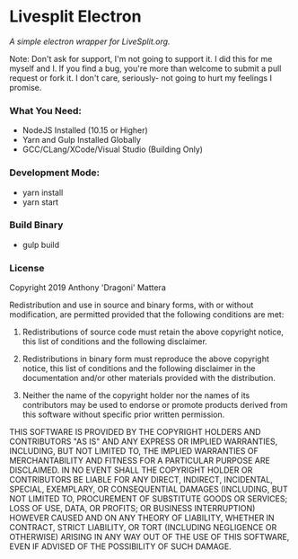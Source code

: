 # Livesplit Electron
*A simple electron wrapper for LiveSplit.org.*

Note: Don't ask for support, I'm not going to support it. I did this for me myself and I. If you find a bug, you're more than welcome to submit a pull request or fork it. I don't care, seriously- not going to hurt my feelings I promise.

### What You Need:
* NodeJS Installed (10.15 or Higher)
* Yarn and Gulp Installed Globally
* GCC/CLang/XCode/Visual Studio (Building Only)


### Development Mode:
* yarn install
* yarn start


### Build Binary
* gulp build


### License
Copyright 2019 Anthony 'Dragoni' Mattera

Redistribution and use in source and binary forms, with or without modification, are permitted provided that the following conditions are met:

1. Redistributions of source code must retain the above copyright notice, this list of conditions and the following disclaimer.

2. Redistributions in binary form must reproduce the above copyright notice, this list of conditions and the following disclaimer in the documentation and/or other materials provided with the distribution.

3. Neither the name of the copyright holder nor the names of its contributors may be used to endorse or promote products derived from this software without specific prior written permission.

THIS SOFTWARE IS PROVIDED BY THE COPYRIGHT HOLDERS AND CONTRIBUTORS "AS IS" AND ANY EXPRESS OR IMPLIED WARRANTIES, INCLUDING, BUT NOT LIMITED TO, THE IMPLIED WARRANTIES OF MERCHANTABILITY AND FITNESS FOR A PARTICULAR PURPOSE ARE DISCLAIMED. IN NO EVENT SHALL THE COPYRIGHT HOLDER OR CONTRIBUTORS BE LIABLE FOR ANY DIRECT, INDIRECT, INCIDENTAL, SPECIAL, EXEMPLARY, OR CONSEQUENTIAL DAMAGES (INCLUDING, BUT NOT LIMITED TO, PROCUREMENT OF SUBSTITUTE GOODS OR SERVICES; LOSS OF USE, DATA, OR PROFITS; OR BUSINESS INTERRUPTION) HOWEVER CAUSED AND ON ANY THEORY OF LIABILITY, WHETHER IN CONTRACT, STRICT LIABILITY, OR TORT (INCLUDING NEGLIGENCE OR OTHERWISE) ARISING IN ANY WAY OUT OF THE USE OF THIS SOFTWARE, EVEN IF ADVISED OF THE POSSIBILITY OF SUCH DAMAGE.

